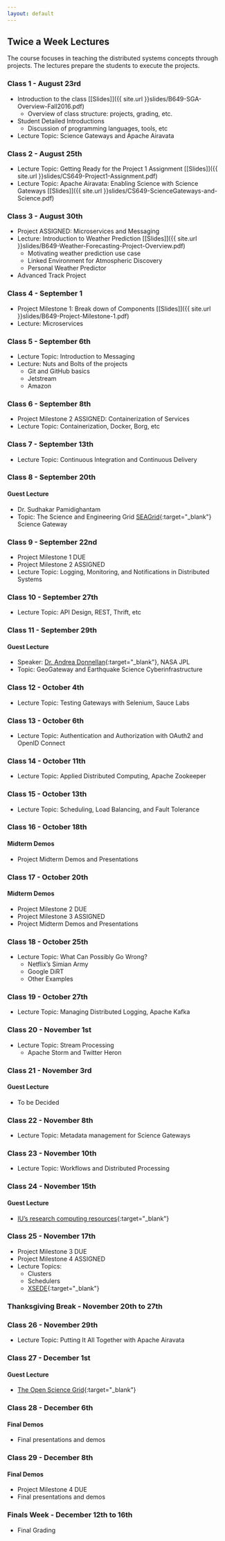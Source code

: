 ```yaml
---
layout: default
---
```


## Twice a Week Lectures

The course focuses in teaching the distributed systems concepts through projects. The lectures prepare the students to execute the projects.

###  Class 1 - August 23rd
* Introduction to the class [[Slides]]({{ site.url }}slides/B649-SGA-Overview-Fall2016.pdf)
    * Overview of class structure: projects, grading, etc.
* Student Detailed Introductions
    * Discussion of programming languages, tools, etc
* Lecture Topic: Science Gateways and Apache Airavata 

###  Class 2 - August 25th
* Lecture Topic: Getting Ready for the Project 1 Assignment [[Slides]]({{ site.url }}slides/CS649-Project1-Assignment.pdf)
* Lecture Topic: Apache Airavata: Enabling Science with Science Gateways [[Slides]]({{ site.url }}slides/CS649-ScienceGateways-and-Science.pdf)

###  Class 3 - August 30th
* Project ASSIGNED: Microservices and Messaging 
* Lecture: Introduction to Weather Prediction [[Slides]]({{ site.url }}slides/B649-Weather-Forecasting-Project-Overview.pdf)
    * Motivating weather prediction use case
    * Linked Environment for Atmospheric Discovery
    * Personal Weather Predictor 
* Advanced Track Project

###  Class 4 - September 1
* Project Milestone 1: Break down of Components [[Slides]]({{ site.url }}slides/B649-Project-Milestone-1.pdf)
* Lecture: Microservices 

###  Class 5 - September 6th
* Lecture Topic: Introduction to Messaging
* Lecture: Nuts and Bolts of the projects
    * Git and GitHub basics
    * Jetstream
    * Amazon

###  Class 6 - September  8th 
* Project Milestone 2 ASSIGNED: Containerization of Services
* Lecture Topic: Containerization, Docker, Borg, etc

###  Class 7 - September  13th
* Lecture Topic: Continuous Integration and Continuous Delivery

###  Class 8 - September  20th

#### Guest Lecture
* Dr. Sudhakar Pamidighantam 
* Topic: The Science and Engineering Grid [SEAGrid](https://seagrid.org/){:target="_blank"} Science Gateway

###  Class 9 - September  22nd
* Project Milestone 1 DUE
* Project Milestone 2 ASSIGNED
* Lecture Topic: Logging, Monitoring, and Notifications in Distributed Systems

###  Class 10 - September  27th
* Lecture Topic: API Design, REST, Thrift, etc 

###  Class 11 - September  29th

#### Guest Lecture
* Speaker: [Dr. Andrea Donnellan](https://science.jpl.nasa.gov/people/Donnellan/){:target="_blank"}, NASA JPL
* Topic: GeoGateway and Earthquake Science Cyberinfrastructure

###  Class 12 - October 4th
* Lecture Topic: Testing Gateways with Selenium, Sauce Labs

###  Class 13 - October 6th 
* Lecture Topic: Authentication and Authorization with OAuth2 and OpenID Connect

###  Class 14 - October 11th
* Lecture Topic: Applied Distributed Computing, Apache Zookeeper

###  Class 15 - October 13th
* Lecture Topic: Scheduling, Load Balancing, and Fault Tolerance 

###  Class 16 - October 18th

#### Midterm Demos
* Project Midterm Demos and Presentations

###  Class 17 - October 20th

#### Midterm Demos
* Project Milestone 2 DUE
* Project Milestone 3 ASSIGNED
* Project Midterm Demos and Presentations

###  Class 18 - October 25th
* Lecture Topic: What Can Possibly Go Wrong? 
    * Netflix’s Simian Army
    * Google DiRT
    * Other Examples

###  Class 19 - October 27th
* Lecture Topic: Managing Distributed Logging, Apache Kafka 

###  Class 20 - November 1st
* Lecture Topic: Stream Processing
    * Apache Storm and Twitter Heron

###  Class 21 - November 3rd

#### Guest Lecture
* To be Decided

###  Class 22 - November 8th
* Lecture Topic: Metadata management for Science Gateways

###  Class 23 - November 10th
* Lecture Topic: Workflows and Distributed Processing

###  Class 24 - November 15th

#### Guest Lecture
* [IU’s research computing resources](http://researchtech.iu.edu/){:target="_blank"}

###  Class 25 - November 17th
* Project Milestone 3 DUE
* Project Milestone 4 ASSIGNED
* Lecture Topics: 
    * Clusters
    * Schedulers
    * [XSEDE](https://www.xsede.org/){:target="_blank"}

### Thanksgiving Break - November 20th to 27th

###  Class 26 - November 29th
* Lecture Topic: Putting It All Together with Apache Airavata

###  Class 27 - December 1st

#### Guest Lecture
* [The Open Science Grid](https://www.opensciencegrid.org/){:target="_blank"}

###  Class 28 - December 6th

#### Final Demos
* Final presentations and demos

###  Class 29 - December 8th

#### Final Demos
* Project Milestone 4 DUE
* Final presentations and demos

###  Finals Week - December 12th to 16th 
* Final Grading 